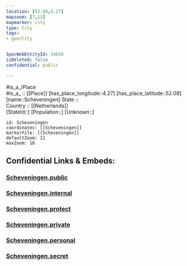 ```yaml
---
location: [52.08,4.27] 
mapzoom: [7,12] 
mapmarker: city 
type: City
tags:
- geo/City


SpocWebEntityId: 34010
isDeleted: false
confidential: public

---
```

#is_a_/Place  
#is_a_ :: [[Place]] 
[has_place_longitude::4.27] 
[has_place_latitude::52.08] 
[name::Scheveningen] 
State ::  
Country :: [[Netherlands]]  
[StateId::] 
[Population::] 
[Unknown::] 


```leaflet
id: Scheveningen
coordinates: [[Scheveningen]] 
markerFile: [[Scheveningen]] 
defaultZoom: 11 
maxZoom: 18
```


## Confidential Links & Embeds: 

### [Scheveningen.public](/_public/\Earth\Continent\Europe\Europe~West\Netherlands\Provinces~Netherlands\Zuid-Holland\CityScheveningen.public.md) 

### [Scheveningen.internal](/_internal/\Earth\Continent\Europe\Europe~West\Netherlands\Provinces~Netherlands\Zuid-Holland\CityScheveningen.internal.md) 

### [Scheveningen.protect](/_protect/\Earth\Continent\Europe\Europe~West\Netherlands\Provinces~Netherlands\Zuid-Holland\CityScheveningen.protect.md) 

### [Scheveningen.private](/_private/\Earth\Continent\Europe\Europe~West\Netherlands\Provinces~Netherlands\Zuid-Holland\CityScheveningen.private.md) 

### [Scheveningen.personal](/_personal/\Earth\Continent\Europe\Europe~West\Netherlands\Provinces~Netherlands\Zuid-Holland\CityScheveningen.personal.md) 

### [Scheveningen.secret](/_secret/\Earth\Continent\Europe\Europe~West\Netherlands\Provinces~Netherlands\Zuid-Holland\CityScheveningen.secret.md)

